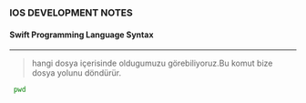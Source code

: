 ### IOS DEVELOPMENT NOTES


#### Swift Programming Language Syntax ####
-----------------------------------------------------------------------------------------------------------------------------------------------------------------


> hangi dosya içerisinde oldugumuzu görebiliyoruz.Bu komut bize dosya yolunu döndürür.
```Bash
 pwd 
```
